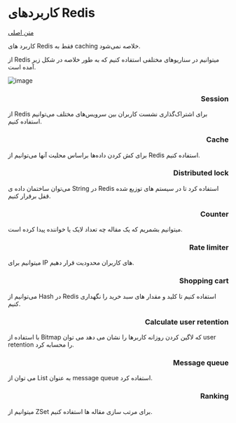 # کاربردهای Redis

[متن اصلی](https://twitter.com/alexxubyte/status/1610678713087295490)

کاربرد های Redis فقط به caching خلاصه نمی‌شود.

از Redis میتوانیم در سناریوهای مختلفی استفاده کنیم که به طور خلاصه در شکل زیر آمده است.

![image](https://user-images.githubusercontent.com/24452551/210812169-e181cb3b-22d6-454f-a548-267009d58e83.png)

<h3 dir="rtl">
Session
</h3>

از Redis برای اشتراک‌گذاری نشست کاربران بین سرویس‌های مختلف می‌توانیم استفاده کنیم.  

<h3 dir="rtl">Cache</h3>

برای کش کردن داده‌ها براساس محلیت آنها می‌توانیم از Redis استفاده کنیم.
<h3 dir="rtl">Distributed lock</h3>

می‌توان ساختمان داده ی String در Redis استفاده کرد تا در سیستم های توزیع شده قفل برقرار کنیم.

<h3 dir="rtl">Counter</h3>

میتوانیم بشمریم که یک مقاله چه تعداد لایک یا خواننده پیدا کرده است.

<h3 dir="rtl">Rate limiter</h3>

میتوانیم برای IP های کاربران محدودیت قرار دهیم.

<h3 dir="rtl">Shopping cart</h3>

می‌توانیم از Hash در Redis استفاده کنیم تا  کلید و مقدار های سبد خرید را نگهداری کنیم.

<h3 dir="rtl">Calculate user retention</h3>

با استفاده از Bitmap که لاگین کردن روزانه کاربرها را نشان می دهد می توان user retention را محسابه کرد.

<h3 dir="rtl">Message queue</h3>

می توان از List به عنوان message queue استفاده کرد.

<h3 dir="rtl">Ranking</h3>

میتوانیم از ZSet برای مرتب سازی مقاله ها استفاده کنیم.

